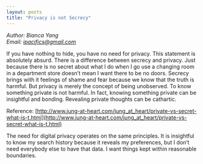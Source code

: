 ```yaml
---
layout: posts
title: "Privacy is not Secrecy"
---
```

*Author: Bianca Yang*<br>
*Email: ipacifics@gmail.com*<br>

If you have nothing to hide, you have no need for privacy. This statement is absolutely absurd. There is a difference between secrecy and privacy. Just because there is no secret about what I do when I go use a changing room in a department store doesn’t mean I want there to be no doors. Secrecy brings with it feelings of shame and fear because we know that the truth is harmful. But privacy is merely the concept of being unobserved. To know something private is not harmful. In fact, knowing something private can be insightful and bonding. Revealing private thoughts can be cathartic.

Reference: [http://www.jung-at-heart.com/jung_at_heart/private-vs-secret-what-is-t.html](http://www.jung-at-heart.com/jung_at_heart/private-vs-secret-what-is-t.html)


The need for digital privacy operates on the same principles. It is insightful to know my search history because it reveals my preferences, but I don’t need everybody else to have that data. I want things kept within reasonable boundaries.




